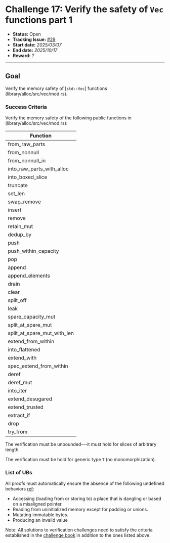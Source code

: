 # Challenge 17: Verify the safety of `Vec` functions part 1

- **Status:** Open
- **Tracking Issue:** [#29](https://github.com/model-checking/verify-rust-std/issues/29)
- **Start date:** *2025/03/07*
- **End date:** *2025/10/17*
- **Reward:** *?*

-------------------


## Goal

Verify the memory safety of [`std::Vec`] functions (library/alloc/src/vec/mod.rs).


### Success Criteria

Verify the memory safety of the following public functions in (library/alloc/src/vec/mod.rs):

| Function |
|---------|
|from_raw_parts| 
|from_nonnull|
|from_nonnull_in|
|into_raw_parts_with_alloc|
|into_boxed_slice|
|truncate|
|set_len|
|swap_remove|
|insert|
|remove|
|retain_mut|
|dedup_by|
|push|
|push_within_capacity|
|pop|
|append|
|append_elements|
|drain|
|clear|
|split_off|
|leak|
|spare_capacity_mut|
|split_at_spare_mut|
|split_at_spare_mut_with_len|
|extend_from_within|
|into_flattened|
|extend_with|
|spec_extend_from_within|
|deref|
|deref_mut|
|into_iter|
|extend_desugared|
|extend_trusted|
|extract_if|
|drop|
|try_from|







The verification must be unbounded---it must hold for slices of arbitrary length.

The verification must be hold for generic type `T` (no monomorphization).

### List of UBs

All proofs must automatically ensure the absence of the following undefined behaviors [ref](https://github.com/rust-lang/reference/blob/142b2ed77d33f37a9973772bd95e6144ed9dce43/src/behavior-considered-undefined.md):

* Accessing (loading from or storing to) a place that is dangling or based on a misaligned pointer.
* Reading from uninitialized memory except for padding or unions.
* Mutating immutable bytes.
* Producing an invalid value


Note: All solutions to verification challenges need to satisfy the criteria established in the [challenge book](../general-rules.md)
in addition to the ones listed above.
